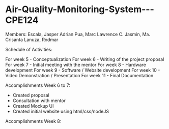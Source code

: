 # Air-Quality-Monitoring-System---CPE124

Members:
Escala, Jasper Adrian
Pua, Marc Lawrence C.
Jasmin, Ma. Crisanta
Lanuza, Rodmar

Schedule of Activities:

For week 5 - Conceptualization
For week 6 - Writing of the project proposal
For week 7  - Initial meeting with the mentor
For week 8 - Hardware development
For week 9 - Software / Website development
For week 10 - Video Demonstration / Presentation
For week 11 - Final Documentation

Accomplishments Week 6 to 7:
- Created proposal
- Consultation with mentor
- Created Mockup UI
- Created initial website using html/css/nodeJS

Accomplishments Week 8:


